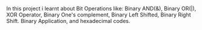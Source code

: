 In this project i learnt about Bit Operations like: Binary AND(&), Binary OR(|), XOR Operator, Binary One's complement, Binary Left Shifted, Binary Right Shift.
Binary Application, and hexadecimal codes.
